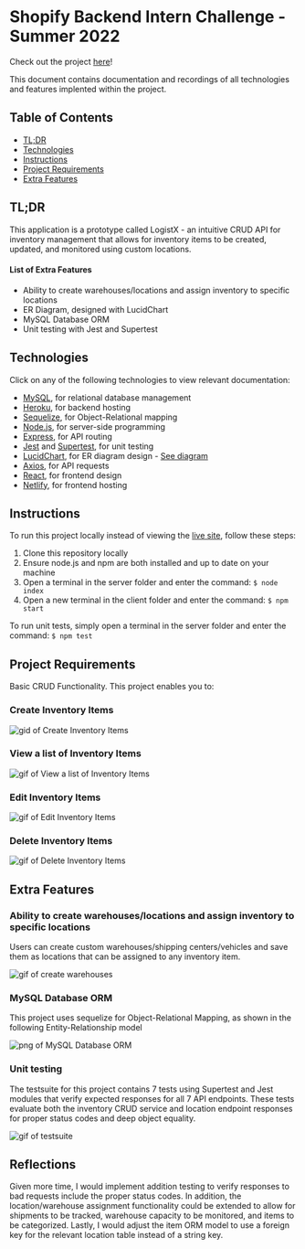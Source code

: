 # Shopify Backend Intern Challenge - Summer 2022

Check out the project [here](https://shopify-backend-2022.netlify.app/)!

This document contains documentation and recordings of all technologies and features implented within the project.

## Table of Contents

- [TL;DR](https://github.com/tylerami/shopify-2022#tldr)
- [Technologies](https://github.com/tylerami/shopify-2022#technologies)
- [Instructions](https://github.com/tylerami/shopify-2022#instructions)
- [Project Requirements](https://github.com/tylerami/shopify-2022#project-requirements)
- [Extra Features](https://github.com/tylerami/shopify-2022#extra-features)

## TL;DR

This application is a prototype called LogistX - an intuitive CRUD API for inventory management that allows for inventory items to be created, updated, and monitored using custom locations.

#### List of Extra Features

- Ability to create warehouses/locations and assign inventory to specific locations
- ER Diagram, designed with LucidChart
- MySQL Database ORM
- Unit testing with Jest and Supertest

## Technologies

Click on any of the following technologies to view relevant documentation:

- [MySQL](https://dev.mysql.com/doc/), for relational database management
- [Heroku](https://devcenter.heroku.com/categories/reference), for backend hosting
- [Sequelize](https://sequelize.org/), for Object-Relational mapping
- [Node.js](https://nodejs.org/en/docs/), for server-side programming
- [Express](https://expressjs.com/en/api.html), for API routing
- [Jest](https://jestjs.io/docs/getting-started) and [Supertest](https://www.npmjs.com/package/supertest), for unit testing
- [LucidChart](https://www.lucidchart.com/pages/), for ER diagram design - [See diagram](https://github.com/tylerami/shopify-2022/blob/master/static/ERDiagram.png)
- [Axios](https://axios-http.com/docs/intro), for API requests
- [React](https://reactjs.org/), for frontend design
- [Netlify](https://www.netlify.com/), for frontend hosting

## Instructions

To run this project locally instead of viewing the [live site](https://shopify-backend-2022.netlify.app/), follow these steps:

1. Clone this repository locally
2. Ensure node.js and npm are both installed and up to date on your machine
3. Open a terminal in the server folder and enter the command: `$ node index`
4. Open a new terminal in the client folder and enter the command: `$ npm start`

To run unit tests, simply open a terminal in the server folder and enter the command: `$ npm test`

## Project Requirements

Basic CRUD Functionality. This project enables you to:

### Create Inventory Items

![gid of Create Inventory Items](/static/CreateItem.gif)

### View a list of Inventory Items

![gif of View a list of Inventory Items](/static/ViewItems.gif)

### Edit Inventory Items

![gif of Edit Inventory Items](/static/EditItem.gif)

### Delete Inventory Items

![gif of Delete Inventory Items](/static/DeleteItem.gif)

## Extra Features

### Ability to create warehouses/locations and assign inventory to specific locations

Users can create custom warehouses/shipping centers/vehicles and save them as locations that can be assigned to any inventory item.

![gif of create warehouses](/static/CreateLocation.gif)

### MySQL Database ORM

This project uses sequelize for Object-Relational Mapping, as shown in the following Entity-Relationship model

![png of MySQL Database ORM](/static/ERDiagram.png)

### Unit testing

The testsuite for this project contains 7 tests using Supertest and Jest modules that verify expected responses for all 7 API endpoints.
These tests evaluate both the inventory CRUD service and location endpoint responses for proper status codes and deep object equality.

![gif of testsuite](/static/tests.gif)

## Reflections

Given more time, I would implement addition testing to verify responses to bad requests include the proper status codes.
In addition, the location/warehouse assignment functionality could be extended to allow for shipments to be tracked, warehouse capacity to be monitored, and items to be categorized. Lastly, I would adjust the item ORM model to use a foreign key for the relevant location table instead of a string key.
